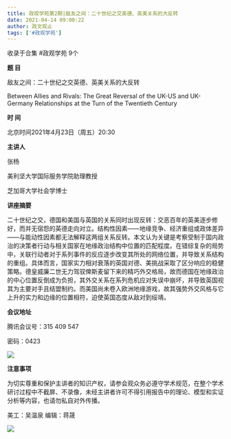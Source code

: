 ```yaml
---
title: 政观学苑第2期|​敌友之间：​二十世纪之交英德、英美关系的大反转
date: 2021-04-14 09:00:22
author: 政文观止
tags: ['#政观学苑']
---
```



收录于合集 #政观学苑 9个

**题 目**

敌友之间：二十世纪之交英德、英美关系的大反转

Between Allies and Rivals: The Great Reversal of the UK-US and UK-Germany
Relationships at the Turn of the Twentieth Century  

  

 **时 间**

北京时间2021年4月23日（周五）20:30

  

 **主讲人**

张杨

美利坚大学国际服务学院助理教授

芝加哥大学社会学博士

  

 **讲座摘要**

二十世纪之交，德国和美国与英国的关系同时出现反转：交恶百年的英美逐步修好，而并无宿怨的英德走向对立。结构性因素——地缘竞争、经济重组或政体差异——与能动性因素都无法解释这两组关系反转。本文认为关键是考察受制于国内政治的决策者行动与相关国家在地缘政治结构中位置的匹配程度。在错综复杂的局势中，关联行动者对于系列事件的反应逐步改变其所处的网络位置，并导致关系结构的重组。具体而言，国家实力相对衰落的英国对德、美挑战采取了区分响应的稳健策略。德皇威廉二世无力驾驭俾斯麦留下来的精巧外交格局，故而德国在地缘政治的中心位置反倒成为负担，其外交关系在系列危机应对失误中崩坏，并导致英国视其为主要对手且结盟制约。而美国尚未卷入欧洲地缘游戏，故其强势外交风格与它上升的实力和边缘的位置相符，迫使英国态度从敌对到绥靖。  

  

 **会议地址**

腾讯会议号：315 409 547

密码：0423

![](/images/139/2.jpeg)

  

 **注意事项**

为切实尊重和保护主讲者的知识产权，请参会观众务必遵守学术规范，在整个学术研讨过程中不截屏、不录像，未经主讲者许可不得引用报告中的理论、模型和实证分析等内容，也请勿私自对外传播。

  

美工：吴温泉 编辑：蒋晟

  

![](/images/139/3.jpeg)

  

